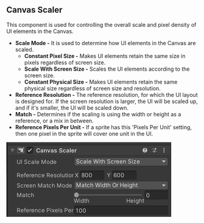 ## Canvas Scaler

This component is used for controlling the overall scale and pixel density of UI elements in the Canvas.

- **Scale Mode -** It is used to determine how UI elements in the Canvas are scaled.
    - **Constant Pixel Size -** Makes UI elements retain the same size in pixels regardless of screen size.
    - **Scale With Screen Size -** Scales the UI elements according to the screen size.
    - **Constant Physical Size -**  Makes UI elements retain the same physical size regardless of screen size and resolution.
- **Reference Resolution -** The reference resolution, for which the UI layout is designed for. If the screen resolution is larger, the UI will be scaled up, and if it's smaller, the UI will be scaled down.
- **Match -** Determines if the scaling is using the width or height as a reference, or a mix in between.
- **Reference Pixels Per Unit -** If a sprite has this 'Pixels Per Unit' setting, then one pixel in the sprite will cover one unit in the UI.

![scalar](Images/scalar.png)
